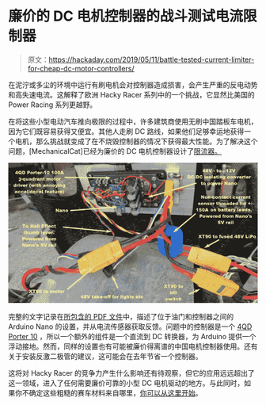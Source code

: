 # 廉价的 DC 电机控制器的战斗测试电流限制器

> 原文：<https://hackaday.com/2019/05/11/battle-tested-current-limiter-for-cheap-dc-motor-controllers/>

在泥泞或多尘的环境中运行有刷电机会对控制器造成损害，会产生严重的反电动势和高失速电流。这解释了欧洲 Hacky Racer 系列中的一个挑战，它显然比美国的 Power Racing 系列更越野。

在将这些小型电动汽车推向极限的过程中，许多建筑商使用无刷中国踏板车电机，因为它们既容易获得又便宜。其他人走刷 DC 路线，如果他们足够幸运地获得一个电机，那么挑战就变成了在不烧毁控制器的情况下获得最大性能。为了解决这个问题，[MechanicalCat]已经为廉价的 DC 电机控制器设计了[限流器。](https://github.com/MechanicalCat/HackyRacerPID)

[![Circuit protection added to motor controller](img/4605554d8dc615f87e2d932943bdd97b.png)](https://hackaday.com/wp-content/uploads/2019/05/hacky-racer-current-limiting-motor-controller-protection.jpg)

完整的文字记录在[所包含的 PDF 文件](https://github.com/MechanicalCat/HackyRacerPID/blob/master/PIDwrapper.01.pdf)中，描述了位于油门和控制器之间的 Arduino Nano 的设置，并从电流传感器获取反馈。问题中的控制器是一个 [4QD Porter 10](https://www.4qd.co.uk/product/porter/) ，所以一个额外的组件是一个直流到 DC 转换器，为 Arduino 提供一个浮动接地。然而，同样的设置也有可能被廉价得离谱的中国电机控制器使用。还有关于安装反激二极管的建议，这可能会在去年节省一个控制器。

这将对 Hacky Racer 的竞争力产生什么影响还有待观察，但它的应用远远超出了这一领域，进入了任何需要廉价可靠的小型 DC 电机驱动的地方。与此同时，如果你不确定这些粗糙的赛车材料来自哪里，[你可以从这里开始](https://hackaday.com/2018/06/25/the-electric-vehicles-of-emf-camp/)。